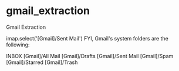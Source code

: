 # gmail_extraction
Gmail Extraction

imap.select('[Gmail]/Sent Mail')
FYI, Gmail's system folders are the following:

INBOX
[Gmail]/All Mail
[Gmail]/Drafts
[Gmail]/Sent Mail
[Gmail]/Spam
[Gmail]/Starred
[Gmail]/Trash
